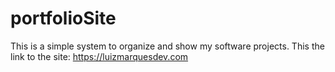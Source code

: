 # portfolioSite
This is a simple system to organize and show my software projects.
This the link to the site: https://luizmarquesdev.com
